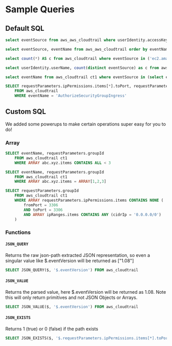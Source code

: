 # Sample Queries

## Default SQL
```sql title="Basic Filter"
select eventSource from aws_aws_cloudtrail where userIdentity.accessKeyId = 'EXAMPLE_KEY_ID'
```

```sql title="Order By"
select eventSource, eventName from aws_aws_cloudtrail order by eventName desc
```

```sql title="Count + In"
select count(*) AS c from aws_cloudtrail where eventSource in ('ec2.amazonaws.com', 'iam.amazonaws.com')
```

```sql title="Group By + Distinct Count"
select userIdentity.userName, count(distinct eventSource) as c from aws_cloudtrail ct1 group by userIdentity.userName
```

```sql title="Subquery Filter"
select eventName from aws_cloudtrail ct1 where eventSource in (select eventSource from aws_cloudtrail ct2 where userIdentity.accessKeyId = 'EXAMPLE_KEY_ID')
```

```sql title="JSON path"
SELECT requestParameters.ipPermissions.items[*].toPort, requestParameters.ipPermissions.items[*].ipRanges.items[*].cidrIp
    FROM aws_cloudtrail
    WHERE eventName = 'AuthorizeSecurityGroupIngress'
```

## Custom SQL

We added some powerups to make certain operations super easy for you to do!

### Array

```sql
SELECT eventName, requestParameters.groupId
    FROM aws_cloudtrail ct1
    WHERE ARRAY abc.xyz.items CONTAINS ALL < 3
```

```sql
SELECT eventName, requestParameters.groupId
    FROM aws_cloudtrail ct1
    WHERE ARRAY abc.xyz.items = ARRAY[1,2,3]
```

```sql 
SELECT requestParameters.groupId
    FROM aws_cloudtrail ct1
    WHERE ARRAY requestParameters.ipPermissions.items CONTAINS NONE (
        fromPort = 3306
        AND toPort = 3306
        AND ARRAY ipRanges.items CONTAINS ANY (cidrIp = '0.0.0.0/0')
    )
```

### Functions

#### `JSON_QUERY`
Returns the raw json-path extracted JSON representation, so even a singular value like $.eventVersion will be returned as ["1.08"]

```sql
SELECT JSON_QUERY($, '$.eventVersion') FROM aws_cloudtrail
```

#### `JSON_VALUE`
Returns the parsed value, here $.eventVersion will be returned as 1.08. Note this will only return primitives and not JSON Objects or Arrays.

```sql
SELECT JSON_VALUE($, '$.eventVersion') FROM aws_cloudtrail
```

#### `JSON_EXISTS`
Returns 1 (true) or 0 (false) if the path exists

```sql
SELECT JSON_EXISTS($, '$.requestParameters.ipPermissions.items[*].toPort') FROM aws_cloudtrail
```